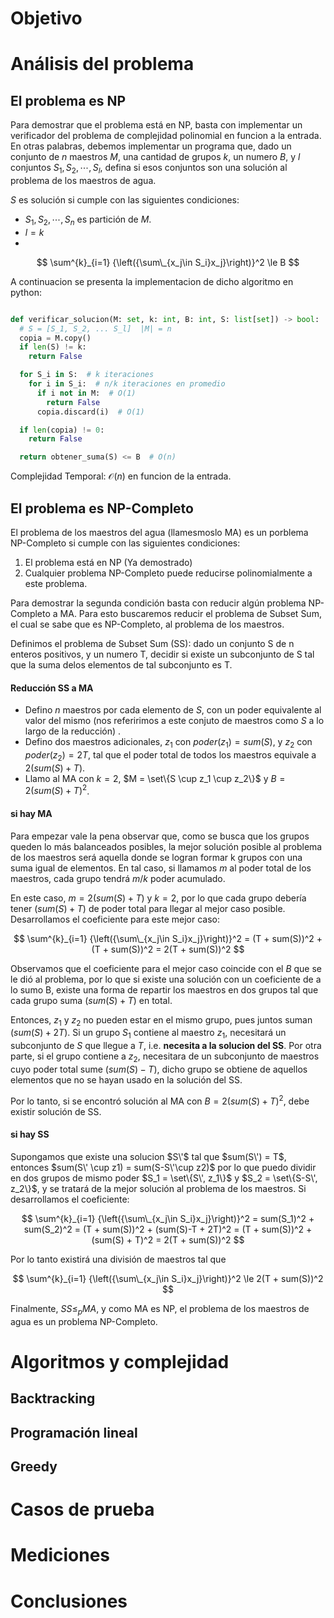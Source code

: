 # Objetivo


# Análisis del problema
## El problema es NP

Para demostrar que el problema está en NP, basta con implementar un verificador del problema de complejidad polinomial en funcion a la entrada.
En otras palabras, debemos implementar un programa que, dado un conjunto de $n$ maestros $M$, una cantidad de grupos $k$, un numero $B$, y $l$ conjuntos $S_1, S_2, \cdots, S_l$, defina si esos conjuntos son una solución al problema de los maestros de agua.

$S$ es solución si cumple con las siguientes condiciones:
+ $S_1, S_2, \cdots, S_n$ es partición de $M$.
+ $l = k$
+
$$
\sum^{k}_{i=1} {\left({\sum\_{x_j\in S_i}x_j}\right)}^2 \le B
$$

A continuacion se presenta la implementacion de dicho algoritmo en python:


```python

def verificar_solucion(M: set, k: int, B: int, S: list[set]) -> bool:
  # S = [S_1, S_2, ... S_l]  |M| = n
  copia = M.copy()
  if len(S) != k:
    return False

  for S_i in S:  # k iteraciones
    for i in S_i:  # n/k iteraciones en promedio
      if i not in M:  # O(1)
        return False
      copia.discard(i)  # O(1)

  if len(copia) != 0:
    return False

  return obtener_suma(S) <= B  # O(n)

```

Complejidad Temporal: $\mathcal{O}(n)$ en funcion de la entrada.


## El problema es NP-Completo

El problema de los maestros del agua (llamesmoslo MA) es un porblema NP-Completo si cumple con las siguientes condiciones:

1. El problema está en NP (Ya demostrado)
2. Cualquier problema NP-Completo puede reducirse polinomialmente a este problema.

Para demostrar la segunda condición basta con reducir algún problema NP-Completo a MA. Para esto buscaremos reducir el problema de Subset Sum, el cual se sabe que es NP-Completo, al problema de los maestros.

Definimos el problema de Subset Sum (SS): dado un conjunto S de n enteros positivos, y un numero T, decidir si existe un subconjunto de S tal que la suma delos elementos de tal subconjunto es T.

#### Reducción SS a MA

+ Defino $n$ maestros por cada elemento de $S$, con un poder equivalente al valor del mismo (nos referirimos a este conjuto de maestros como $S$ a lo largo de la reducción) .
+ Defino dos maestros adicionales, $z_1$ con $poder(z_1) = sum(S)$, y $z_2$ con $poder(z_2) = 2T$, tal que el poder total de todos los maestros equivale a $2(sum(S) + T)$.
+ Llamo al MA con $k = 2$, $M = \set\{S \cup z_1 \cup z_2\}$ y $B = 2(sum(S) + T)^2$. 
 
#### si hay MA

Para empezar vale la pena observar que, como se busca que los grupos queden lo más balanceados posibles, la mejor solución posible al problema de los maestros será aquella donde se logran formar k grupos con una suma igual de elementos. En tal caso, si llamamos $m$ al poder total de los maestros, cada grupo tendrá $m/k$ poder acumulado.

En este caso, $m = 2(sum(S) + T)$ y $k = 2$, por lo que cada grupo debería tener $(sum(S) + T)$ de poder total para llegar al mejor caso posible.
Desarrollamos el coeficiente para este mejor caso:

$$
\sum^{k}_{i=1} {\left({\sum\_{x_j\in S_i}x_j}\right)}^2 = (T + sum(S))^2 + (T + sum(S))^2 = 2(T + sum(S))^2
$$

Observamos que el coeficiente para el mejor caso coincide con el $B$ que se le dió al problema, por lo que si existe una solución con un coeficiente de a lo sumo B, existe una forma de repartir los maestros en dos grupos tal que cada grupo suma $(sum(S) + T)$ en total.

Entonces, $z_1$ y $z_2$ no pueden estar en el mismo grupo, pues juntos suman $(sum(S) + 2T)$. Si un grupo $S_1$ contiene al maestro $z_1$, necesitará un subconjunto de $S$ que llegue a $T$, i.e. **necesita a la solucion del SS**. Por otra parte, si el grupo contiene a $z_2$, necesitara de un subconjunto de maestros cuyo poder total sume $(sum(S) - T)$, dicho grupo se obtiene de aquellos elementos que no se hayan usado en la solución del SS. 

Por lo tanto, si se encontró solución al MA con $B = 2(sum(S) + T)^2$, debe existir solución de SS.

#### si hay SS

Supongamos que existe una solucion $S\'$ tal que $sum(S\') = T$, entonces $sum(S\' \cup z1) = sum(S-S\'\cup z2)$ por lo que puedo dividir en dos grupos de mismo poder $S_1 = \set\{S\', z_1\}$ y $S_2 = \set\{S-S\', z_2\}$, y se tratará de la mejor solución al problema de los maestros. Si desarrollamos el coeficiente:

$$
\sum^{k}_{i=1} {\left({\sum\_{x_j\in S_i}x_j}\right)}^2 = sum(S_1)^2 + sum(S_2)^2 = (T + sum(S))^2 + (sum(S)-T + 2T)^2 = (T + sum(S))^2 + (sum(S) + T)^2 = 2(T + sum(S))^2
$$

Por lo tanto existirá una división de maestros tal que 

$$
\sum^{k}_{i=1} {\left({\sum\_{x_j\in S_i}x_j}\right)}^2 \le 2(T + sum(S))^2
$$

Finalmente, $SS \le_{p} MA$, y como MA es NP, el problema de los maestros de agua es un problema NP-Completo.
 

# Algoritmos y complejidad
## Backtracking
## Programación lineal
## Greedy

# Casos de prueba


# Mediciones


# Conclusiones
